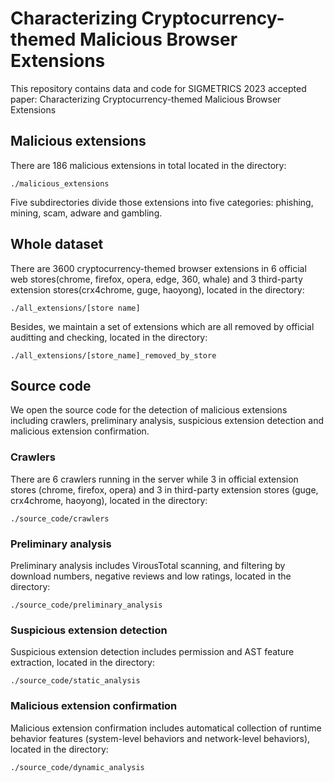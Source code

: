 # Characterizing Cryptocurrency-themed Malicious Browser Extensions
This repository contains data and code for SIGMETRICS 2023 accepted paper: Characterizing Cryptocurrency-themed Malicious Browser Extensions

## Malicious extensions
There are 186 malicious extensions in total located in the directory:

```shell
./malicious_extensions
```

Five subdirectories divide those extensions into five categories: phishing, mining, scam, adware and gambling.

## Whole dataset
There are 3600 cryptocurrency-themed browser extensions in 6 official web stores(chrome, firefox, opera, edge, 360, whale) and 3 third-party extension stores(crx4chrome, guge, haoyong), located in the directory:

```shell
./all_extensions/[store name]
```

Besides, we maintain a set of extensions which are all removed by official auditting and checking, located in the directory:

```shell
./all_extensions/[store_name]_removed_by_store
```
## Source code
We open the source code for the detection of malicious extensions including crawlers, preliminary analysis, suspicious extension detection and malicious extension confirmation.

### Crawlers
There are 6 crawlers running in the server while 3 in official extension stores (chrome, firefox, opera) and 3 in third-party extension stores (guge, crx4chrome, haoyong), located in the directory:
```shell
./source_code/crawlers
```
### Preliminary analysis
Preliminary analysis includes VirousTotal scanning, and filtering by download numbers, negative reviews and low ratings, located in the directory:
```shell
./source_code/preliminary_analysis
```

### Suspicious extension detection
Suspicious extension detection includes permission and AST feature extraction, located in the directory:
```shell
./source_code/static_analysis
```

### Malicious extension confirmation
Malicious extension confirmation includes automatical collection of runtime behavior features (system-level behaviors and network-level behaviors), located in the directory:
```shell
./source_code/dynamic_analysis
```
